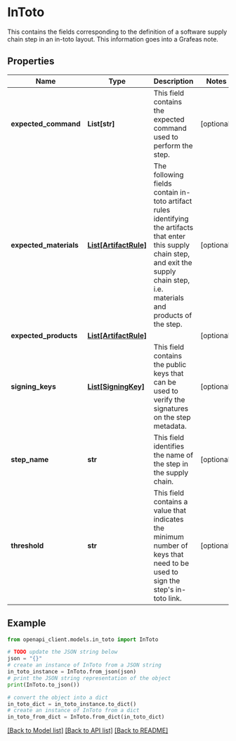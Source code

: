 # InToto

This contains the fields corresponding to the definition of a software supply chain step in an in-toto layout. This information goes into a Grafeas note.

## Properties

Name | Type | Description | Notes
------------ | ------------- | ------------- | -------------
**expected_command** | **List[str]** | This field contains the expected command used to perform the step. | [optional] 
**expected_materials** | [**List[ArtifactRule]**](ArtifactRule.md) | The following fields contain in-toto artifact rules identifying the artifacts that enter this supply chain step, and exit the supply chain step, i.e. materials and products of the step. | [optional] 
**expected_products** | [**List[ArtifactRule]**](ArtifactRule.md) |  | [optional] 
**signing_keys** | [**List[SigningKey]**](SigningKey.md) | This field contains the public keys that can be used to verify the signatures on the step metadata. | [optional] 
**step_name** | **str** | This field identifies the name of the step in the supply chain. | [optional] 
**threshold** | **str** | This field contains a value that indicates the minimum number of keys that need to be used to sign the step&#39;s in-toto link. | [optional] 

## Example

```python
from openapi_client.models.in_toto import InToto

# TODO update the JSON string below
json = "{}"
# create an instance of InToto from a JSON string
in_toto_instance = InToto.from_json(json)
# print the JSON string representation of the object
print(InToto.to_json())

# convert the object into a dict
in_toto_dict = in_toto_instance.to_dict()
# create an instance of InToto from a dict
in_toto_from_dict = InToto.from_dict(in_toto_dict)
```
[[Back to Model list]](../README.md#documentation-for-models) [[Back to API list]](../README.md#documentation-for-api-endpoints) [[Back to README]](../README.md)


